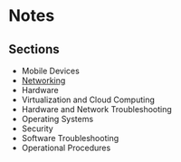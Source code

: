 <h1>Notes</h1>


<h2>Sections</h2>

 - Mobile Devices
 - [Networking](https://github.com/Kainzor/Self-study/tree/main/A%2B/Notes/Networking)
 - Hardware
 - Virtualization and Cloud Computing
 - Hardware and Network Troubleshooting
 - Operating Systems
 - Security
 - Software Troubleshooting
 - Operational Procedures
